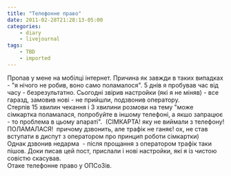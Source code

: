 ```yaml
---
title: "Телефонне право"
date: 2011-02-28T21:28:13-05:00
categories:
    - diary
    - livejournal
tags:
    - TBD
    - imported
---
```


Пропав у мене на мобілці інтернет. Причина як завжди в таких випадках - "я нічого не робив, воно само поламалося". 5 днів я пробував час від часу - безрезультатно. Сьогодні звірив настройки (які я не міняв) - все гаразд, замовив нові - не прийшли, подзвонив оператору.  
Стерпів 15 хвилин чекання і 3 хвилини розмови на тему "може сімкартка поламалася, попробуйте в іншому телефоні, а якшо запрацює - то проблема в цьому апараті".  (СІМКАРТА! яку не виймали з телефону! ПОЛАМАЛАСЯ!  причому дзвонить, але трафік не ганяє! ох, не став вступати в диспут з оператором про принцип роботи сімкартки)  
Однак дзвонив недарма  \- після прощання з оператором трафік таки пішов. Доки писав цей пост, прислали і нові настройки, які я із чистою совістю скасував.  
Отаке телефонне право у ОПСоЗів.
